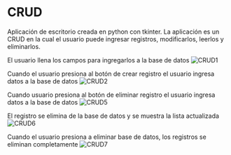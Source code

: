 # CRUD
Aplicación de escritorio creada en python con tkinter.
La aplicación es un CRUD en la cual el usuario puede ingresar registros, modificarlos, leerlos y eliminarlos.

El usuario llena los campos para ingregarlos a la base de datos
![CRUD1](https://user-images.githubusercontent.com/108247794/217740183-3db08871-58a1-4eff-b6e1-fa1da129852b.png)

Cuando el usuario presiona al botón de crear registro el usuario ingresa datos a la base de datos
![CRUD2](https://user-images.githubusercontent.com/108247794/217740194-9c76b8cf-abd8-4890-bb52-f7a5b6bc680b.png)

Cuando usuario presiona al botón de eliminar registro el usuario ingresa datos a la base de datos
![CRUD5](https://user-images.githubusercontent.com/108247794/217740221-e58700f2-9f6e-4f9a-99c1-66051a890aa3.png)

El registro se elimina de la base de datos y se muestra la lista actualizada
![CRUD6](https://user-images.githubusercontent.com/108247794/217740230-9bb772c2-7878-424e-862c-cc2e33947dd6.png)

Cuando el usuario presiona a eliminar base de datos, los registros se eliminan completamente
![CRUD7](https://user-images.githubusercontent.com/108247794/217740271-0d8c0b3e-c3a7-4ecd-8703-f4db38328729.png)
